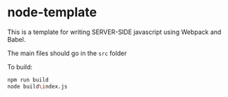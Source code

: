 # node-template

This is a template for writing SERVER-SIDE javascript using Webpack and Babel.

The main files should go in the `src` folder

To build:
```sh
npm run build
node build\index.js
```
